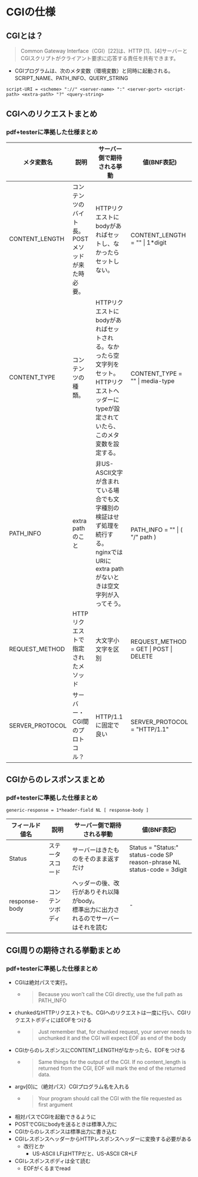 # CGIの仕様

## CGIとは？

> Common Gateway Interface（CGI）\[22\]は、HTTP \[1\]、\[4\]サーバーとCGIスクリプトがクライアント要求に応答する責任を共有できます。

- CGIプログラムは、次のメタ変数（環境変数）と同時に起動される。SCRIPT_NAME、PATH_INFO、QUERY_STRING

```
script-URI = <scheme> "://" <server-name> ":" <server-port> <script-path> <extra-path> "?" <query-string>
```

## CGIへのリクエストまとめ

### pdf+testerに準拠した仕様まとめ

| メタ変数名           | 説明                         | サーバー側で期待される挙動                                                                          | 値(BNF表記)                                 |
| --------------- | -------------------------- | -------------------------------------------------------------------------------------- | ---------------------------------------- |
| CONTENT_LENGTH  | コンテンツのバイト長。POSTメソッドが来た時必要。 | HTTPリクエストにbodyがあればセットし、なかったらセットしない。                                                    | CONTENT_LENGTH = "" \| 1\*digit          |
| CONTENT_TYPE    | コンテンツの種類。                  | HTTPリクエストにbodyがあればセットされる。なかったら空文字列をセット。<br>HTTPリクエストヘッダーにtypeが設定されていたら、このメタ変数を設定する。    | CONTENT_TYPE = "" \| media-type<br>      |
| PATH_INFO       | extra pathのこと              | 非US-ASCII文字が含まれている場合でも文字種別の検証はせず処理を続行する。<br>nginxではURIにextra pathがないときは空文字列が入ってそう。<br> | PATH_INFO = "" \| ( "/" path )           |
| REQUEST_METHOD  | HTTPリクエストで指定されたメソッド        | 大文字小文字を区別                                                                              | REQUEST_METHOD   = GET \| POST \| DELETE |
| SERVER_PROTOCOL | サーバー・CGI間のプロトコル？           | HTTP/1.1に固定で良い                                                                         | SERVER_PROTOCOL   = "HTTP/1.1"           |

## CGIからのレスポンスまとめ

### pdf+testerに準拠した仕様まとめ

```
generic-response = 1*header-field NL [ response-body ]
```

| フィールド値名       | 説明       | サーバー側で期待される挙動                                    | 値(BNF表記)                                                                              |
| ------------- | -------- | ------------------------------------------------ | ------------------------------------------------------------------------------------- |
| Status        | ステータスコード | サーバーはきたものをそのまま返すだけ                               | Status         = "Status:" status-code SP reason-phrase NL<br>status-code    = 3digit |
| response-body | コンテンツボディ | ヘッダーの後、改行がありそれ以降がbody。<br>標準出力に出力されるのでサーバーはそれを読む | -                                                                                     |

## CGI周りの期待される挙動まとめ

### pdf+testerに準拠した仕様まとめ

- CGIは絶対パスで実行。
  - > Because you won’t call the CGI directly, use the full path as PATH_INFO
- chunkedなHTTPリクエストでも、CGIへのリクエストは一度に行い、CGIリクエストボディにはEOFをつける
  - > Just remember that, for chunked request, your server needs to unchunked it and the CGI will expect EOF as end of the body
- CGIからのレスポンスにCONTENT_LENGTHがなかったら、EOFをつける
  - > Same things for the output of the CGI. If no content_length is returned from the CGI, EOF will mark the end of the returned data.
- argv\[0\]に（絶対パス）CGIプログラム名を入れる
  - > Your program should call the CGI with the file requested as first argument
- 相対パスでCGIを起動できるように
- POSTでCGIにbodyを送るときは標準入力に
- CGIからのレスポンスは標準出力に書き込む
- CGIレスポンスヘッダーからHTTPレスポンスヘッダーに変換する必要がある
  - 改行とか
    - US-ASCII LFはHTTPだと、US-ASCII CR+LF
- CGIレスポンスボディは全て読む
  - EOFがくるまでread

<!-- - CGIのタイムアウト処理はやった方が良い -->
